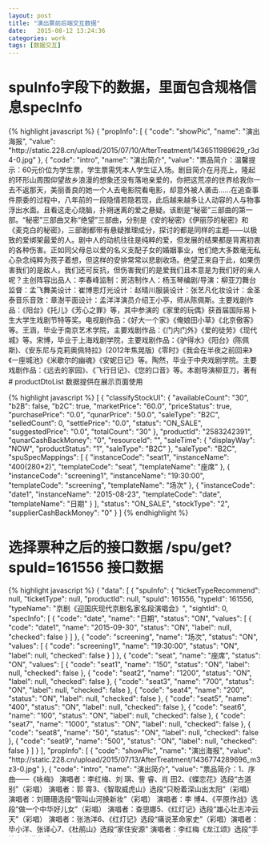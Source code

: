 ```yaml
---
layout: post
title: "演出票前后端交互数据"
date:   2015-08-12 13:24:36
categories: work 
tags: [数据交互]
---	
```



# spuInfo字段下的数据，里面包含规格信息specInfo 

<div style="height: 500px; overflow: auto;">
{% highlight javascript %}
	{
        "propInfo": [
            {
                "code": "showPic",
                "name": "演出海报",
                "value": "http://static.228.cn/upload/2015/07/10/AfterTreatment/1436511989629_r3d4-0.jpg"
            },
            {
                "code": "intro",
                "name": "演出简介",
                "value": "票品简介：温馨提示：60元价位为学生票，学生票需凭本人学生证入场。剧目简介在月亮上，隆起的环形山周围仰望故乡浪漫的想象还没有落地亲爱的，你把这荒凉的世界给我你一去不返那天，美丽善良的她一个人去电影院看电影，却意外被人袭击......在追查事件原委的过程中，八年前的一段隐情若隐若现，此后越来越多让人动容的人与物事浮出水面。且看这走心烧脑，扑朔迷离的爱之悬疑。该剧是“秘密”三部曲的第一部。“秘密”三部曲又称“绝望”三部曲，分别是《安的秘密》《伊丽莎的秘密》和《麦克白的秘密》，三部剧都带有悬疑推理成分，探讨的都是同样的主题——以极致的爱绑架最爱的人。剧中人的动机往往是纯粹的爱，但发展的结果都是背离初衷的各种伤害。正如同父母总以爱的名义支配子女的婚姻事业，他们绝大多数毫无私心杂念纯粹为孩子着想，但这样的安排常常以悲剧收场。绝望正来自于此，如果伤害我们的是敌人，我们还可反抗，但伤害我们的是爱我们且本意是为我们好的亲人呢？主创阵容出品人：李春峰监制：房洁制作人：杨玉琴编剧/导演：柳亚刀舞台监督：孟飞舞美设计：崔博思灯光设计：赵晴川服装设计：张艺凡化妆设计：金圣泰音乐音效：章澍平面设计：孟洋洋演员介绍王小亭，师从陈佩斯。主要戏剧作品：《阳台》《托儿》《芳心之罪》等，其中参演的《家里的玩偶》获首届国际易卜生大学生戏剧节特等奖。电视剧作品：《好大一个家》《俺娘田小草》《北京傲客》等。王涵，毕业于南京艺术学院，主要戏剧作品：《门内门外》《爱的徒劳》《现代城》等。宋博，毕业于上海戏剧学院，主要戏剧作品：《驴得水》《阳台》(陈佩斯)、《安东尼与克莉奥佩特拉》(2012年焦晃版)《零时》《我会在半夜之前回来》《一座城池》《米歇尔的幽魂》《安妮日记》等。陶然，毕业于中央戏剧学院。主要戏剧作品：《远去的家园》、《飞行日记》、《您的口音》等。本剧导演柳亚刀，著有《时间顺序》《不如私奔》，导演有《人民公敌2008》《哈喽，BANK》等剧，编剧有《伊丽莎的秘密》（绝望三部曲）《爱情托拉斯》《螺丝裘丝》等。a)演出详情仅供参考，具体信息以现场为准；b)1.2米以下儿童谢绝入场，1.2米以上儿童需持票入场。"
            }
        ],
        "sightId": 0,
        "specInfo": [
            {
                "code": "date",
                "name": "日期",
                "status": "ON",
                "values": [
                    {
                        "checked": true,
                        "code": "date1",
                        "name": "2015-08-23",
                        "status": "ON"
                    },
                    {
                        "checked": false,
                        "code": "date2",
                        "name": "2015-08-22",
                        "status": "ON"
                    }
                ]
            },
            {
                "code": "screening",
                "name": "场次",
                "status": "ON",
                "values": [
                    {
                        "checked": true,
                        "code": "screening1",
                        "name": "19:30:00",
                        "status": "ON"
                    }
                ]
            },
            {
                "code": "seat",
                "name": "座席",
                "status": "ON",
                "values": [
                    {
                        "checked": true,
                        "code": "seat1",
                        "name": "400(280*2)",
                        "status": "ON"
                    },
                    {
                        "checked": false,
                        "code": "seat2",
                        "name": "180",
                        "status": "ON"
                    }
                ]
            }
        ],
        "spuId": 161593,
        "typeId": 161593,
        "typeName": "谁能猜出结局—烧脑爱之推理《安的秘密》",
        "validItems": [
            {
                "parPrice": "",
                "specCodes": [
                    "seat1",
                    "screening1",
                    "date1"
                ]
            },
            {
                "parPrice": "",
                "specCodes": [
                    "seat1",
                    "date2",
                    "screening1"
                ]
            }
        ]
    }
{% endhighlight %}
</div>
# productDtoList 数据提供在展示页面使用 

{% highlight javascript %}
[
    {
        "classifyStockUI": {
            "availableCount": "30",
            "b2B": false,
            "b2C": true,
            "marketPrice": "60.0",
            "priceStatus": true,
            "purchasePrice": "0.0",
            "qunarPrice": "50.0",
            "saleType": "B2C",
            "selledCount": 0,
            "settlePrice": "0.0",
            "status": "ON_SALE",
            "suggestedPrice": "0.0",
            "totalCount": "30"
        },
        "productId": "2583242391",
        "qunarCashBackMoney": "0",
        "resourceId": "",
        "saleTime": {
            "displayWay": "NOW",
            "productStatus": "1",
            "saleType": "B2C"
        },
        "saleType": "B2C",
        "spuSpecMappings": [
            {
                "instanceCode": "seat1",
                "instanceName": "400(280*2)",
                "templateCode": "seat",
                "templateName": "座席"
            },
            {
                "instanceCode": "screening1",
                "instanceName": "19:30:00",
                "templateCode": "screening",
                "templateName": "场次"
            },
            {
                "instanceCode": "date1",
                "instanceName": "2015-08-23",
                "templateCode": "date",
                "templateName": "日期"
            }
        ],
        "status": "ON_SALE",
        "stockType": "2",
        "supplierCashBackMoney": "0"
    }
]
{% endhighlight %}


# 选择票种之后的接口数据 /spu/get?spuId=161556 接口数据 

<div style="height: 500px; overflow: auto;">
{% highlight javascript %}
{
    "data": [
        {
            "spuInfo": {
                "ticketTypeRecommend": null,
                "ticketType": null,
                "productId": null,
                "spuId": 161556,
                "typeId": 161556,
                "typeName": "京剧《迎国庆现代京剧名家名段演唱会》",
                "sightId": 0,
                "specInfo": [
                    {
                        "code": "date",
                        "name": "日期",
                        "status": "ON",
                        "values": [
                            {
                                "code": "date1",
                                "name": "2015-09-30",
                                "status": "ON",
                                "label": null,
                                "checked": false
                            }
                        ]
                    },
                    {
                        "code": "screening",
                        "name": "场次",
                        "status": "ON",
                        "values": [
                            {
                                "code": "screening1",
                                "name": "19:30:00",
                                "status": "ON",
                                "label": null,
                                "checked": false
                            }
                        ]
                    },
                    {
                        "code": "seat",
                        "name": "座席",
                        "status": "ON",
                        "values": [
                            {
                                "code": "seat1",
                                "name": "150",
                                "status": "ON",
                                "label": null,
                                "checked": false
                            },
                            {
                                "code": "seat2",
                                "name": "1200",
                                "status": "ON",
                                "label": null,
                                "checked": false
                            },
                            {
                                "code": "seat3",
                                "name": "700",
                                "status": "ON",
                                "label": null,
                                "checked": false
                            },
                            {
                                "code": "seat4",
                                "name": "200",
                                "status": "ON",
                                "label": null,
                                "checked": false
                            },
                            {
                                "code": "seat5",
                                "name": "400",
                                "status": "ON",
                                "label": null,
                                "checked": false
                            },
                            {
                                "code": "seat6",
                                "name": "100",
                                "status": "ON",
                                "label": null,
                                "checked": false
                            },
                            {
                                "code": "seat7",
                                "name": "1000",
                                "status": "ON",
                                "label": null,
                                "checked": false
                            },
                            {
                                "code": "seat8",
                                "name": "50",
                                "status": "ON",
                                "label": null,
                                "checked": false
                            },
                            {
                                "code": "seat9",
                                "name": "500",
                                "status": "ON",
                                "label": null,
                                "checked": false
                            }
                        ]
                    }
                ],
                "propInfo": [
                    {
                        "code": "showPic",
                        "name": "演出海报",
                        "value": "http://static.228.cn/upload/2015/07/13/AfterTreatment/1436774289696_m3z3-0.jpg"
                    },
                    {
                        "code": "intro",
                        "name": "演出简介",
                        "value": "票品简介：1、序 曲——《咏梅》   演唱者：李红梅、刘 琪、訾 睿、肖 田2、《蝶恋花》选段“古道别”（彩唱）  演唱者：郭 霄3、《智取威虎山》选段“只盼着深山出太阳”（彩唱）  演唱者：刘珊珊选段“管叫山河换新妆”（彩唱）   演唱者：李 博4、《平原作战》选段“做一个中华好儿女”（彩唱）  演唱者：查思娜5、《红灯记》选段“雄心壮志冲云天”（彩唱）   演唱者：张浩洋6、《红灯记》选段“痛说革命家史”（彩唱）演唱者：毕小洋、张译心7、《杜鹃山》选段“家住安源”           演唱者：李红梅《龙江颂》选段“手捧宝书满心暖”8、《白毛女》选段“扎红头绳”         演唱者：黄炳强、吕慧敏9、《海港》选段“一石激起千层浪”       演唱者：魏积军《奇袭白虎团》选段“决不让美李匪帮一人逃窜”10、《红色娘子军》选段“永葆这战斗青春”        演唱者：陈淑芳选段“接过红旗肩上扛”11、《江姐》选段“春蚕到死丝不断”        演唱者：李海燕12、毛主席诗词《蝶恋花?答李淑一》  演唱者：李世济、李海燕、杨 磊13、《沙家浜》选段“祖国的好山河寸土不让”     演唱者：谭孝曾14、《红灯记》选段“革命的火焰一定要大放光芒”  演唱者：赵葆秀《沙家浜》选段“军民鱼水情”          演唱者：赵葆秀、谭孝曾15、《沙家浜》选段“要学那泰山顶上一青松”     领 唱：谭孝曾 　　　　演唱者：黄炳强、李 博、张浩洋、马 磊、杨 超*具体信息以现场演出为准a)演出详情仅供参考，具体信息以现场为准；b)1.2米以下儿童谢绝入场，1.2米以上儿童需持票入场。"
                    },
                    {
                        "code": "seatPic",
                        "name": "座位图",
                        "value": "http://static.228.cn/upload/2015/07/13/1436777811554_t5u8_m1.jpg"
                    },
                    {
                        "code": "showDate",
                        "name": "演出日期",
                        "value": "2015-09-30"
                    }
                ],
                "validItems": [
                    {
                        "specCodes": [
                            "seat1",
                            "screening1",
                            "date1"
                        ],
                        "parPrice": null
                    },
                    {
                        "specCodes": [
                            "seat2",
                            "screening1",
                            "date1"
                        ],
                        "parPrice": null
                    },
                    {
                        "specCodes": [
                            "seat3",
                            "screening1",
                            "date1"
                        ],
                        "parPrice": null
                    },
                    {
                        "specCodes": [
                            "seat4",
                            "screening1",
                            "date1"
                        ],
                        "parPrice": null
                    },
                    {
                        "specCodes": [
                            "seat5",
                            "screening1",
                            "date1"
                        ],
                        "parPrice": null
                    },
                    {
                        "specCodes": [
                            "seat6",
                            "screening1",
                            "date1"
                        ],
                        "parPrice": null
                    },
                    {
                        "specCodes": [
                            "seat7",
                            "screening1",
                            "date1"
                        ],
                        "parPrice": null
                    },
                    {
                        "specCodes": [
                            "seat8",
                            "screening1",
                            "date1"
                        ],
                        "parPrice": null
                    },
                    {
                        "specCodes": [
                            "screening1",
                            "date1",
                            "seat9"
                        ],
                        "parPrice": null
                    }
                ]
            }
        }
    ],
    "ret": true
}
{% endhighlight %}
</div>


